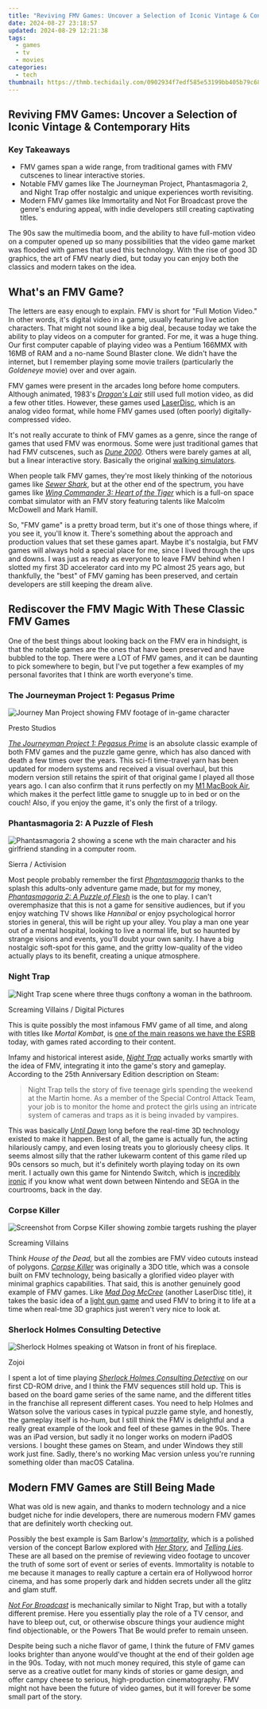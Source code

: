 ```yaml
---
title: "Reviving FMV Games: Uncover a Selection of Iconic Vintage & Contemporary Hits"
date: 2024-08-27 23:18:57
updated: 2024-08-29 12:21:38
tags:
  - games
  - tv
  - movies
categories:
  - tech
thumbnail: https://thmb.techidaily.com/0902934f7edf585e53199bb405b79c684665bcaad3a1bcb366b5dba56b094eb6.jpg
---
```


## Reviving FMV Games: Uncover a Selection of Iconic Vintage & Contemporary Hits

### Key Takeaways

* FMV games span a wide range, from traditional games with FMV cutscenes to linear interactive stories.
* Notable FMV games like The Journeyman Project, Phantasmagoria 2, and Night Trap offer nostalgic and unique experiences worth revisiting.
* Modern FMV games like Immortality and Not For Broadcast prove the genre's enduring appeal, with indie developers still creating captivating titles.

 The 90s saw the multimedia boom, and the ability to have full-motion video on a computer opened up so many possibilities that the video game market was flooded with games that used this technology. With the rise of good 3D graphics, the art of FMV nearly died, but today you can enjoy both the classics and modern takes on the idea.

##  What's an FMV Game?

 The letters are easy enough to explain. FMV is short for "Full Motion Video." In other words, it's digital video in a game, usually featuring live action characters. That might not sound like a big deal, because today we take the ability to play videos on a computer for granted. For me, it was a huge thing. Our first computer capable of playing video was a Pentium 166MMX with 16MB of RAM and a no-name Sound Blaster clone. We didn't have the internet, but I remember playing some movie trailers (particularly the _Goldeneye_ movie) over and over again.

 FMV games were present in the arcades long before home computers. Although animated, 1983's [_Dragon's Lair_](https://www.nintendo.com/us/store/products/dragons-lair-trilogy-switch/) still used full motion video, as did a few other titles. However, these games used [LaserDisc](https://facebook-videos.techidaily.com/4-ways-how-to-download-videos-from-facebook-messenger-in-2024/), which is an analog video format, while home FMV games used (often poorly) digitally-compressed video.

 It's not really accurate to think of FMV games as a genre, since the range of games that used FMV was enormous. Some were just traditional games that had FMV cutscenes, such as [_Dune 2000_](https://en.wikipedia.org/wiki/Dune%5F2000). Others were barely games at all, but a linear interactive story. Basically the original [walking simulators](https://facebook-video-share.techidaily.com/new-the-hidden-costs-of-youtube-earning/).

 When people talk FMV games, they're most likely thinking of the notorious games like [_Sewer Shark_](https://www.imdb.com/title/tt0278701/), but at the other end of the spectrum, you have games like _[Wing Commander 3: Heart of the Tiger](https://www.gog.com/en/game/wing%5Fcommander%5F3%5Fheart%5Fof%5Fthe%5Ftiger)_ which is a full-on space combat simulator with an FMV story featuring talents like Malcolm McDowell and Mark Hamill.

 So, "FMV game" is a pretty broad term, but it's one of those things where, if you see it, you'll know it. There's something about the approach and production values that set these games apart. Maybe it's nostalgia, but FMV games will always hold a special place for me, since I lived through the ups and downs. I was just as ready as everyone to leave FMV behind when I slotted my first 3D accelerator card into my PC almost 25 years ago, but thankfully, the "best" of FMV gaming has been preserved, and certain developers are still keeping the dream alive.

##  Rediscover the FMV Magic With These Classic FMV Games

 One of the best things about looking back on the FMV era in hindsight, is that the notable games are the ones that have been preserved and have bubbled to the top. There were a LOT of FMV games, and it can be daunting to pick somewhere to begin, but I've put together a few examples of my personal favorites that I think are worth everyone's time.

###  The Journeyman Project 1: Pegasus Prime

![Journey Man Project showing FMV footage of in-game character](https://static1.howtogeekimages.com/wordpress/wp-content/uploads/2024/08/journey-man-project-showing-fmv-footage-of-in-game-character.jpg) 

Presto Studios

[_The Journeyman Project 1: Pegasus Prime_](https://www.gog.com/en/game/journeyman%5Fproject%5F1%5Fpegasus%5Fprime%5Fthe) is an absolute classic example of both FMV games and the puzzle game genre, which has also danced with death a few times over the years. This sci-fi time-travel yarn has been updated for modern systems and received a visual overhaul, but this modern version still retains the spirit of that original game I played all those years ago. I can also confirm that it runs perfectly on my [M1 MacBook Air](https://facebook-video-share.techidaily.com/new-2024-approved-discover-the-best-tools-and-tips-to-accurately-tag-your-videos/), which makes it the perfect little game to snuggle up to in bed or on the couch! Also, if you enjoy the game, it's only the first of a trilogy.

###  Phantasmagoria 2: A Puzzle of Flesh

![Phantasmagoria 2 showing a scene wth the main character and his girlfriend standing in a computer room.](https://static1.howtogeekimages.com/wordpress/wp-content/uploads/2024/08/phantasmagoria-2-showing-a-scene-wth-the-main-character-and-his-girlfriend-standing-in-a-computer-room.jpg) 

Sierra / Activision

 Most people probably remember the first [_Phantasmagoria_](https://www.gog.com/en/game/phantasmagoria) thanks to the splash this adults-only adventure game made, but for my money, _[Phantasmagoria 2: A Puzzle of Flesh](https://www.gog.com/en/game/phantasmagoria%5F2)_ is the one to play. I can't overemphasize that this is not a game for sensitive audiences, but if you enjoy watching TV shows like _Hannibal_ or enjoy psychological horror stories in general, this will be right up your alley. You play a man one year out of a mental hospital, looking to live a normal life, but so haunted by strange visions and events, you'll doubt your own sanity. I have a big nostalgic soft-spot for this game, and the gritty low-quality of the video actually plays to its benefit, creating a unique atmosphere.

###  Night Trap

![Night Trap scene where three thugs conftony a woman in the bathroom.](https://static1.howtogeekimages.com/wordpress/wp-content/uploads/2024/08/night-trap-scene-where-three-thugs-conftony-a-woman-in-the-bathroom.jpg) 

Screaming Villains / Digital Pictures

 This is quite possibly the most infamous FMV game of all time, and along with titles like _Mortal Kombat_, is [one of the main reasons we have the ESRB](https://screenrant.com/night-trap-game-esrb-rating-creation-1990s/) today, with games rated according to their content.

 Infamy and historical interest aside, [_Night Trap_](https://store.steampowered.com/app/643620/Night%5FTrap%5F%5F25th%5FAnniversary%5FEdition/) actually works smartly with the idea of FMV, integrating it into the game's story and gameplay. According to the 25th Anniversary Edition description on Steam:

> Night Trap tells the story of five teenage girls spending the weekend at the Martin home. As a member of the Special Control Attack Team, your job is to monitor the home and protect the girls using an intricate system of cameras and traps as it is being invaded by vampires.

 This was basically [_Until Dawn_](https://store.steampowered.com/app/2172010/Until%5FDawn/) long before the real-time 3D technology existed to make it happen. Best of all, the game is actually fun, the acting hilariously campy, and even losing treats you to gloriously cheesy clips. It seems almost silly that the rather lukewarm content of this game riled up 90s censors so much, but it's definitely worth playing today on its own merit. I actually own this game for Nintendo Switch, which is [incredibly ironic](https://www.reddit.com/r/NintendoSwitch/comments/9loze3/night%5Ftrap%5Fwill%5Fnever%5Fappear%5Fon%5Fa%5Fnintendo%5Fsystem/) if you know what went down between Nintendo and SEGA in the courtrooms, back in the day.

###  Corpse Killer

![Screenshot from Corpse Killer showing zombie targets rushing the player](https://static1.howtogeekimages.com/wordpress/wp-content/uploads/2024/08/screenshot-from-corpse-killer-showing-zombie-targets-rushing-the-player.jpg) 

Screaming Villains

 Think _House of the Dead,_ but all the zombies are FMV video cutouts instead of polygons. [_Corpse Killer_](https://store.steampowered.com/app/1087700/Corpse%5FKiller%5F%5F25th%5FAnniversary%5FEdition/) was originally a 3DO title, which was a console built on FMV technology, being basically a glorified video player with minimal graphics capabilities. That said, this is another genuinely good example of FMV games. Like [_Mad Dog McCree_](https://en.wikipedia.org/wiki/Mad%5FDog%5FMcCree) (another LaserDisc title), it takes the basic idea of a [light gun game](https://fox-helps.techidaily.com/transform-your-virtual-meetings-using-zoom-within-the-gmail-platform/) and used FMV to bring it to life at a time when real-tme 3D graphics just weren't very nice to look at.

###  Sherlock Holmes Consulting Detective

![Sherlock Holmes speaking ot Watson in front of his fireplace.](https://static1.howtogeekimages.com/wordpress/wp-content/uploads/2024/08/sherlock-holmes-speaking-ot-watson-in-front-of-his-fireplace.jpg) 

Zojoi

 I spent a lot of time playing [_Sherlock Holmes Consulting Detective_](https://store.steampowered.com/app/374010/Sherlock%5FHolmes%5FConsulting%5FDetective%5FThe%5FCase%5Fof%5Fthe%5FMummys%5FCurse/) on our first CD-ROM drive, and I think the FMV sequences still hold up. This is based on the board game series of the same name, and the different titles in the franchise all represent different cases. You need to help Holmes and Watson solve the various cases in typical puzzle game style, and honestly, the gameplay itself is ho-hum, but I still think the FMV is delightful and a really great example of the look and feel of these games in the 90s. There was an iPad version, but sadly it no longer works on modern iPadOS versions. I bought these games on Steam, and under Windows they still work just fine. Sadly, there's no working Mac version unless you're running something older than macOS Catalina.

##  Modern FMV Games are Still Being Made

 What was old is new again, and thanks to modern technology and a nice budget niche for indie developers, there are numerous modern FMV games that are definitely worth checking out.

 Possibly the best example is Sam Barlow's [_Immortality_](https://store.steampowered.com/app/1350200/IMMORTALITY/), which is a polished version of the concept Barlow explored with [_Her Story_](https://store.steampowered.com/app/368370/Her%5FStory/), and [_Telling Lies_](https://store.steampowered.com/app/762830/Telling%5FLies/). These are all based on the premise of reviewing video footage to uncover the truth of some sort of event or series of events. Immortality is notable to me because it manages to really capture a certain era of Hollywood horror cinema, and has some properly dark and hidden secrets under all the glitz and glam stuff.

[_Not For Broadcast_](https://store.steampowered.com/app/1147550/Not%5FFor%5FBroadcast/) is mechanically similar to Night Trap, but with a totally different premise. Here you essentially play the role of a TV censor, and have to bleep out, cut, or otherwise obscure things your audience might find objectionable, or the Powers That Be would prefer to remain unseen.

 Despite being such a niche flavor of game, I think the future of FMV games looks brighter than anyone would've thought at the end of their golden age in the 90s. Today, with not much money required, this style of game can serve as a creative outlet for many kinds of stories or game design, and offer campy cheese to serious, high-production cinematography. FMV might not have been the future of video games, but it will forever be some small part of the story.

<ins class="adsbygoogle"
     style="display:block"
     data-ad-format="autorelaxed"
     data-ad-client="ca-pub-7571918770474297"
     data-ad-slot="1223367746"></ins>



<ins class="adsbygoogle"
     style="display:block"
     data-ad-client="ca-pub-7571918770474297"
     data-ad-slot="8358498916"
     data-ad-format="auto"
     data-full-width-responsive="true"></ins>
